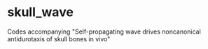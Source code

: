 # skull_wave
Codes accompanying "Self-propagating wave drives noncanonical antidurotaxis of skull bones in vivo"
